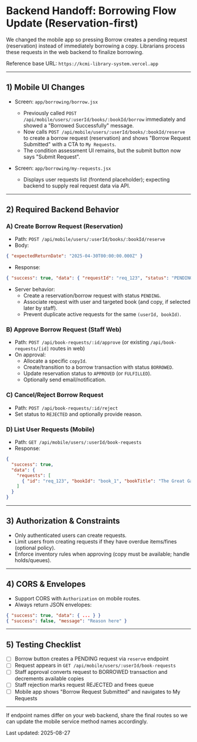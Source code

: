 # Backend Handoff: Borrowing Flow Update (Reservation-first)

We changed the mobile app so pressing Borrow creates a pending request (reservation) instead of immediately borrowing a copy. Librarians process these requests in the web backend to finalize borrowing.

Reference base URL: `https://kcmi-library-system.vercel.app`

---

## 1) Mobile UI Changes

- Screen: `app/borrowing/borrow.jsx`
  - Previously called `POST /api/mobile/users/:userId/books/:bookId/borrow` immediately and showed a "Borrowed Successfully" message.
  - Now calls `POST /api/mobile/users/:userId/books/:bookId/reserve` to create a borrow request (reservation) and shows "Borrow Request Submitted" with a CTA to `My Requests`.
  - The condition assessment UI remains, but the submit button now says "Submit Request".

- Screen: `app/borrowing/my-requests.jsx`
  - Displays user requests list (frontend placeholder); expecting backend to supply real request data via API.

---

## 2) Required Backend Behavior

### A) Create Borrow Request (Reservation)
- Path: `POST /api/mobile/users/:userId/books/:bookId/reserve`
- Body:
```json
{ "expectedReturnDate": "2025-04-30T00:00:00.000Z" }
```
- Response:
```json
{ "success": true, "data": { "requestId": "req_123", "status": "PENDING" } }
```
- Server behavior:
  - Create a reservation/borrow request with status `PENDING`.
  - Associate request with user and targeted book (and copy, if selected later by staff).
  - Prevent duplicate active requests for the same `(userId, bookId)`.

### B) Approve Borrow Request (Staff Web)
- Path: `POST /api/book-requests/:id/approve` (or existing `/api/book-requests/[id]` routes in web)
- On approval:
  - Allocate a specific `copyId`.
  - Create/transition to a borrow transaction with status `BORROWED`.
  - Update reservation status to `APPROVED` (or `FULFILLED`).
  - Optionally send email/notification.

### C) Cancel/Reject Borrow Request
- Path: `POST /api/book-requests/:id/reject`
- Set status to `REJECTED` and optionally provide reason.

### D) List User Requests (Mobile)
- Path: `GET /api/mobile/users/:userId/book-requests`
- Response:
```json
{
  "success": true,
  "data": {
    "requests": [
      { "id": "req_123", "bookId": "book_1", "bookTitle": "The Great Gatsby", "requestDate": "2025-04-18T10:00:00Z", "status": "PENDING" }
    ]
  }
}
```

---

## 3) Authorization & Constraints

- Only authenticated users can create requests.
- Limit users from creating requests if they have overdue items/fines (optional policy).
- Enforce inventory rules when approving (copy must be available; handle holds/queues).

---

## 4) CORS & Envelopes

- Support CORS with `Authorization` on mobile routes.
- Always return JSON envelopes:
```json
{ "success": true, "data": { ... } }
{ "success": false, "message": "Reason here" }
```

---

## 5) Testing Checklist

- [ ] Borrow button creates a PENDING request via `reserve` endpoint
- [ ] Request appears in `GET /api/mobile/users/:userId/book-requests`
- [ ] Staff approval converts request to BORROWED transaction and decrements available copies
- [ ] Staff rejection marks request REJECTED and frees queue
- [ ] Mobile app shows "Borrow Request Submitted" and navigates to My Requests

---

If endpoint names differ on your web backend, share the final routes so we can update the mobile service method names accordingly.

Last updated: 2025-08-27
